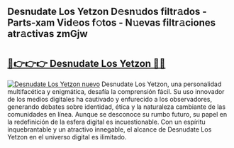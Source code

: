 ## Desnudate Los Yetzon D𝚎sn𝚞dos filtr𝚊dos - Parts-xam Vid𝚎os f𝚘tos - N𝚞evas filtr𝚊ciones atr𝚊ctivas zmGjw

# <h2><a href="http://mb6q4hc.tromn.icu/?c=Desnudate+Los+Yetzon">🔗👉👉👉 Desnudate Los Yetzon 🔗🔗</a></h2>

[![Desnudate Los Yetzon nuevo](https://i.imgur.com/pEAQMta.gif)](http://mb6q4hc.tromn.icu/?c=Desnudate+Los+Yetzon)
Desnudate Los Yetzon, una personalidad multifacética y enigmática, desafía la comprensión fácil. Su uso innovador de los medios digitales ha cautivado y enfurecido a los observadores, generando debates sobre identidad, ética y la naturaleza cambiante de las comunidades en línea. Aunque se desconoce su rumbo futuro, su papel en la redefinición de la esfera digital es incuestionable. Con un espíritu inquebrantable y un atractivo innegable, el alcance de Desnudate Los Yetzon en el universo digital es ilimitado.
